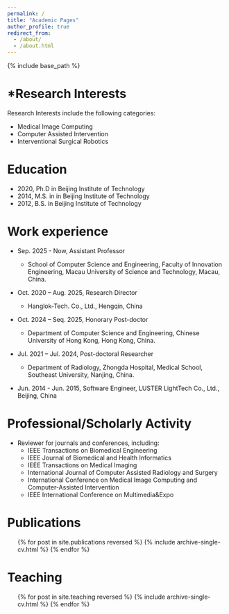 ```yaml
---
permalink: /
title: "Academic Pages"
author_profile: true
redirect_from: 
  - /about/
  - /about.html
---
```


{% include base_path %}

*Research Interests
====== 
Research Interests include the following categories:
* Medical Image Computing
* Computer Assisted Intervention
* Interventional Surgical Robotics

Education
======

* 2020, Ph.D in Beijing Institute of Technology
* 2014, M.S. in in Beijing Institute of Technology 
* 2012, B.S. in Beijing Institute of Technology

Work experience
======
* Sep. 2025 - Now, Assistant Professor
  * School of Computer Science and Engineering, Faculty of Innovation Engineering, Macau University of Science and Technology, Macau, China.

* Oct. 2020 – Aug. 2025, Research Director
  * Hanglok-Tech. Co., Ltd., Hengqin, China

* Oct. 2024 – Seq. 2025, Honorary Post-doctor
  * Department of Computer Science and Engineering, Chinese University of Hong Kong, Hong Kong, China.

* Jul. 2021 – Jul. 2024, Post-doctoral Researcher
  * Department of Radiology, Zhongda Hospital, Medical School, Southeast University, Nanjing, China.

* Jun. 2014 - Jun. 2015, Software Engineer, LUSTER LightTech Co., Ltd., Beĳing, China

Professional/Scholarly Activity
======
* Reviewer for journals and conferences, including:
  * IEEE Transactions on Biomedical Engineering
  * IEEE Journal of Biomedical and Health Informatics
  * IEEE Transactions on Medical Imaging
  * International Journal of Computer Assisted Radiology and Surgery
  * International Conference on Medical Image Computing and Computer-Assisted Intervention
  * IEEE International Conference on Multimedia&Expo

Publications
======
  <ul>{% for post in site.publications reversed %}
    {% include archive-single-cv.html %}
  {% endfor %}</ul>
  
  
Teaching
======
  <ul>{% for post in site.teaching reversed %}
    {% include archive-single-cv.html %}
  {% endfor %}</ul>
